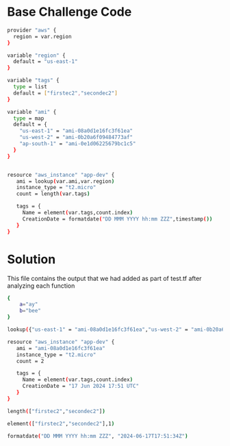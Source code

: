# Base Challenge Code

```bash
provider "aws" {
  region = var.region
}

variable "region" {
  default = "us-east-1"
}

variable "tags" {
  type = list
  default = ["firstec2","secondec2"]
}

variable "ami" {
  type = map
  default = {
    "us-east-1" = "ami-08a0d1e16fc3f61ea"
    "us-west-2" = "ami-0b20a6f09484773af"
    "ap-south-1" = "ami-0e1d06225679bc1c5"
  }
}


resource "aws_instance" "app-dev" {
   ami = lookup(var.ami,var.region)
   instance_type = "t2.micro"
   count = length(var.tags)

   tags = {
     Name = element(var.tags,count.index)
     CreationDate = formatdate("DD MMM YYYY hh:mm ZZZ",timestamp())
   }
}
```

# Solution

This file contains the output that we had added as part of test.tf after analyzing each function

```bash
{
    a="ay"
    b="bee"
}
```

```bash
lookup({"us-east-1" = "ami-08a0d1e16fc3f61ea","us-west-2" = "ami-0b20a6f09484773af","ap-south-1" = "ami-0e1d06225679bc1c5"},"us-east-1")
```

```bash
resource "aws_instance" "app-dev" {
   ami = "ami-08a0d1e16fc3f61ea"
   instance_type = "t2.micro"
   count = 2

   tags = {
     Name = element(var.tags,count.index)
     CreationDate = "17 Jun 2024 17:51 UTC"
   }
}
```

```bash
length(["firstec2","secondec2"])
```

```bash
element(["firstec2","secondec2"],1)
```

```bash
formatdate("DD MMM YYYY hh:mm ZZZ", "2024-06-17T17:51:34Z")
```